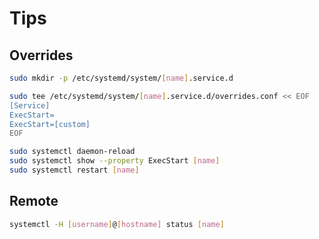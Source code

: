 # Tips

## Overrides

```sh
sudo mkdir -p /etc/systemd/system/[name].service.d
```

```sh
sudo tee /etc/systemd/system/[name].service.d/overrides.conf << EOF
[Service]
ExecStart=
ExecStart=[custom]
EOF
```

```sh
sudo systemctl daemon-reload
sudo systemctl show --property ExecStart [name]
sudo systemctl restart [name]
```

## Remote

```sh
systemctl -H [username]@[hostname] status [name]
```
